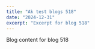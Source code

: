 ```yaml
---
title: "Ak test blogs 518"
date: "2024-12-31"
excerpt: "Excerpt for blog 518"
---
```


Blog content for blog 518